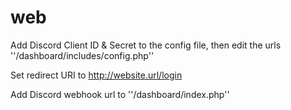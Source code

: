 # web

Add Discord Client ID & Secret to the config file, then edit the urls ''/dashboard/includes/config.php''

Set redirect URI to http://website.url/login

Add Discord webhook url to ''/dashboard/index.php''
